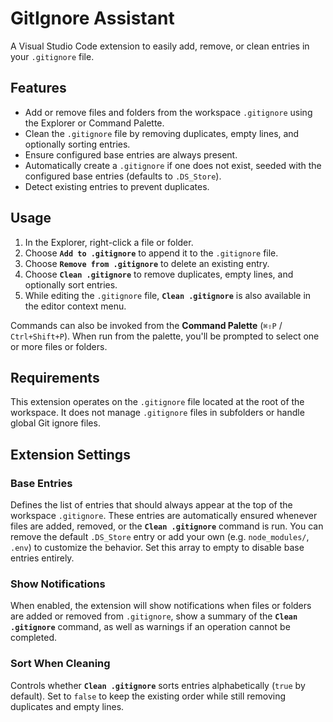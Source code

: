 # GitIgnore Assistant

A Visual Studio Code extension to easily add, remove, or clean entries in your `.gitignore` file.

## Features

- Add or remove files and folders from the workspace `.gitignore` using the Explorer or Command Palette.
- Clean the `.gitignore` file by removing duplicates, empty lines, and optionally sorting entries.
- Ensure configured base entries are always present.
- Automatically create a `.gitignore` if one does not exist, seeded with the configured base entries (defaults to `.DS_Store`).
- Detect existing entries to prevent duplicates.

## Usage

1. In the Explorer, right-click a file or folder.  
2. Choose **`Add to .gitignore`** to append it to the `.gitignore` file.  
3. Choose **`Remove from .gitignore`** to delete an existing entry.  
4. Choose **`Clean .gitignore`** to remove duplicates, empty lines, and optionally sort entries.  
5. While editing the `.gitignore` file, **`Clean .gitignore`** is also available in the editor context menu.

Commands can also be invoked from the **Command Palette** (`⌘⇧P` / `Ctrl+Shift+P`). When run from the palette, you'll be prompted to select one or more files or folders.

## Requirements

This extension operates on the `.gitignore` file located at the root of the workspace. It does not manage `.gitignore` files in subfolders or handle global Git ignore files.

## Extension Settings

### Base Entries

Defines the list of entries that should always appear at the top of the workspace `.gitignore`. These entries are automatically ensured whenever files are added, removed, or the **`Clean .gitignore`** command is run. You can remove the default `.DS_Store` entry or add your own (e.g. `node_modules/`, `.env`) to customize the behavior. Set this array to empty to disable base entries entirely.

### Show Notifications

When enabled, the extension will show notifications when files or folders are added or removed from `.gitignore`, show a summary of the **`Clean .gitignore`** command, as well as warnings if an operation cannot be completed.

### Sort When Cleaning

Controls whether **`Clean .gitignore`** sorts entries alphabetically (`true` by default). Set to `false` to keep the existing order while still removing duplicates and empty lines.

